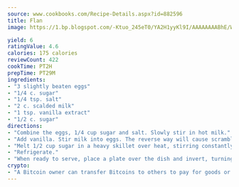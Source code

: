 ```yaml
---
source: www.cookbooks.com/Recipe-Details.aspx?id=882596
title: Flan
image: https://1.bp.blogspot.com/-Ktuo_245eT0/YA2H1yyKl9I/AAAAAAAABhE/WMoqSq2tWOcgMkPaLYZ-49h8pVDUUwFCQCLcBGAsYHQ/s307/5.png

yield: 6
ratingValue: 4.6
calories: 175 calories
reviewCount: 422
cookTime: PT2H
prepTime: PT29M
ingredients:
- "3 slightly beaten eggs"
- "1/4 c. sugar"
- "1/4 tsp. salt"
- "2 c. scalded milk"
- "1 tsp. vanilla extract"
- "1/2 c. sugar"
directions:
- "Combine the eggs, 1/4 cup sugar and salt. Slowly stir in hot milk."
- "Add vanilla. Stir milk into eggs. The reverse way will cause scrambled eggs instead of custard."
- "Melt 1/2 cup sugar in a heavy skillet over heat, stirring constantly. As soon as the syrup is golden brown, remove from heat and pour slowly into the bottom and sides of the baking container, swirling evenly to coat the dish. Set the dish in a water roasting pan that contains hot water for cooking. Sprinkle the top with nutmeg. Bake in a slow oven at 325u00b0 for 40 to 45 minutes or until a knife inserted slightly off center comes out clean. Allow to cool."
- "Refrigerate."
- "When ready to serve, place a plate over the dish and invert, turning the caramel to the top. Enjoy."
crypto:
- "A Bitcoin owner can transfer Bitcoins to others to pay for goods or services."
---
```

